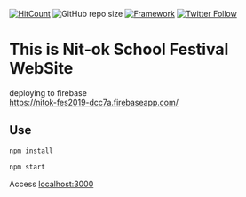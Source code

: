 [![HitCount](http://hits.dwyl.io/kakao1839/nitok-school-fes2019.svg)](http://hits.dwyl.io/kakao1839/nitok-school-fes2019)
![GitHub repo size](https://img.shields.io/github/repo-size/kakao1839/nitok-school-fes2019)
[![Framework](https://img.shields.io/badge/-React-70B8D1.svg?logo=react&style=popout)](https://reactjs.org)
[![Twitter Follow](https://img.shields.io/twitter/follow/e381x?style=social)](https://twitter.com/e381x)
# This is Nit-ok School Festival WebSite
deploying to firebase <br>
https://nitok-fes2019-dcc7a.firebaseapp.com/

## Use
```bash
npm install
```
```bash
npm start
```
Access [localhost:3000](http://localhost:3000/)
